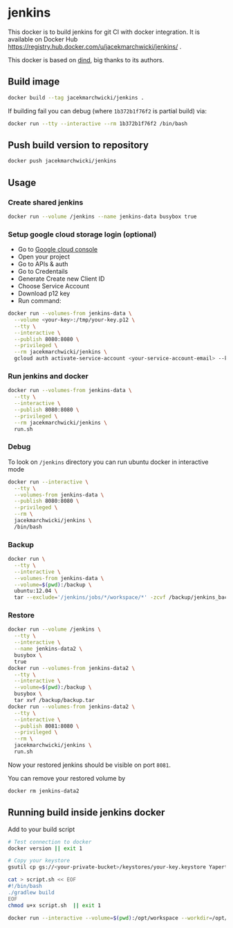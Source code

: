 # jenkins

This docker is to build jenkins for git CI with docker integration.
It is available on Docker Hub https://registry.hub.docker.com/u/jacekmarchwicki/jenkins/ .

This docker is based on [dind](https://github.com/jpetazzo/dind), big thanks to its authors.

## Build image

```bash
docker build --tag jacekmarchwicki/jenkins .
```

If building fail you can debug (where `1b372b1f76f2` is partial build) via:

```bash
docker run --tty --interactive --rm 1b372b1f76f2 /bin/bash
```

## Push build version to repository

```bash
docker push jacekmarchwicki/jenkins
```

## Usage

### Create shared jenkins

```bash
docker run --volume /jenkins --name jenkins-data busybox true
```

### Setup google cloud storage login (optional)
* Go to [Google cloud console](https://console.developers.google.com/)
* Open your project
* Go to APIs & auth
* Go to Credentails
* Generate Create new Client ID
* Choose Service Account
* Download p12 key
* Run command:

```bash
docker run --volumes-from jenkins-data \
  --volume <your-key>:/tmp/your-key.p12 \
  --tty \
  --interactive \
  --publish 8080:8080 \
  --privileged \
  --rm jacekmarchwicki/jenkins \
  gcloud auth activate-service-account <your-service-account-email> --key-file /tmp/your-key.p12 --project <your-project-id>
```

### Run jenkins and docker

```bash
docker run --volumes-from jenkins-data \
  --tty \
  --interactive \
  --publish 8080:8080 \
  --privileged \
  --rm jacekmarchwicki/jenkins \
  run.sh
```

### Debug
To look on `/jenkins` directory you can run ubuntu docker in interactive mode

```bash
docker run --interactive \
  --tty \
  --volumes-from jenkins-data \
  --publish 8080:8080 \
  --privileged \
  --rm \
  jacekmarchwicki/jenkins \
  /bin/bash
```

### Backup

```bash
docker run \
  --tty \
  --interactive \
  --volumes-from jenkins-data \
  --volume=$(pwd):/backup \
  ubuntu:12.04 \
  tar --exclude='/jenkins/jobs/*/workspace/*' -zcvf /backup/jenkins_backup_$(date +"%Y-%d-%m_%H%M%S").tar.gz /jenkins
```

### Restore

```bash
docker run --volume /jenkins \
  --tty \
  --interactive \
  --name jenkins-data2 \
  busybox \
  true
docker run --volumes-from jenkins-data2 \
  --tty \
  --interactive \
  --volume=$(pwd):/backup \
  busybox \
  tar xvf /backup/backup.tar
docker run --volumes-from jenkins-data2 \
  --tty \
  --interactive \
  --publish 8081:8080 \
  --privileged \
  --rm \
  jacekmarchwicki/jenkins \
  run.sh
```

Now your restored jenkins should be visible on port `8081`.

You can remove your restored volume by

```bash
docker rm jenkins-data2
```

## Running build inside jenkins docker
Add to your build script

```bash
# Test connection to docker
docker version || exit 1

# Copy your keystore
gsutil cp gs://<your-private-bucket>/keystores/your-key.keystore Yapert/your-key.keystore || exit 1

cat > script.sh << EOF
#!/bin/bash
./gradlew build
EOF
chmod u+x script.sh  || exit 1

docker run --interactive --volume=$(pwd):/opt/workspace --workdir=/opt/workspace --rm jacekmarchwicki/android-test "/opt/workspace/script.sh" || exit 1
```
